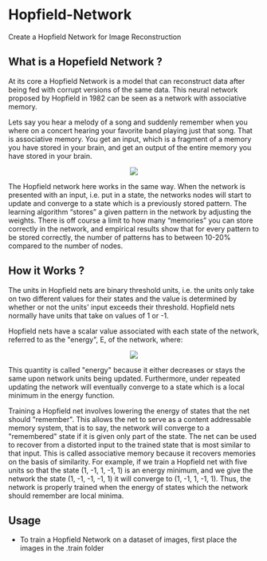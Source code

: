 # Hopfield-Network
Create a Hopfield Network for Image Reconstruction

## What is a Hopefield Network ?

At its core a Hopfield Network is a model that can reconstruct data after being fed with corrupt versions of the same data. This neural network proposed by Hopfield in 1982 can be seen as a network with associative memory.

Lets say you hear a melody of a song and suddenly remember when you where on a concert hearing your favorite band playing just that song. That is associative memory. You get an input, which is a fragment of a memory you have stored in your brain, and get an output of the entire memory you have stored in your brain.

<p align="center">
<img src="https://github.com/crypto-code/Hopfield-Network/blob/master/assets/model.gif" align="middle" />   </p>

The Hopfield network here works in the same way. When the network is presented with an input, i.e. put in a state, the networks nodes will start to update and converge to a state which is a previously stored pattern. The learning algorithm “stores” a given pattern in the network by adjusting the weights. There is off course a limit to how many “memories” you can store correctly in the network, and empirical results show that for every pattern to be stored correctly, the number of patterns has to between 10-20% compared to the number of nodes.

## How it Works ?

The units in Hopfield nets are binary threshold units, i.e. the units only take on two different values for their states and the value is determined by whether or not the units' input exceeds their threshold. Hopfield nets normally have units that take on values of 1 or -1. 

Hopfield nets have a scalar value associated with each state of the network, referred to as the "energy", E, of the network, where:

<p align="center">
  <img src="https://github.com/crypto-code/Hopfield-Network/blob/master/assets/energy.svg" align="middle"/> </p>

This quantity is called "energy" because it either decreases or stays the same upon network units being updated. Furthermore, under repeated updating the network will eventually converge to a state which is a local minimum in the energy function.

Training a Hopfield net involves lowering the energy of states that the net should "remember". This allows the net to serve as a content addressable memory system, that is to say, the network will converge to a "remembered" state if it is given only part of the state. The net can be used to recover from a distorted input to the trained state that is most similar to that input. This is called associative memory because it recovers memories on the basis of similarity. For example, if we train a Hopfield net with five units so that the state (1, -1, 1, -1, 1) is an energy minimum, and we give the network the state (1, -1, -1, -1, 1) it will converge to (1, -1, 1, -1, 1). Thus, the network is properly trained when the energy of states which the network should remember are local minima.

## Usage

- To train a Hopfield Network on a dataset of images, first place the images in the .train folder

